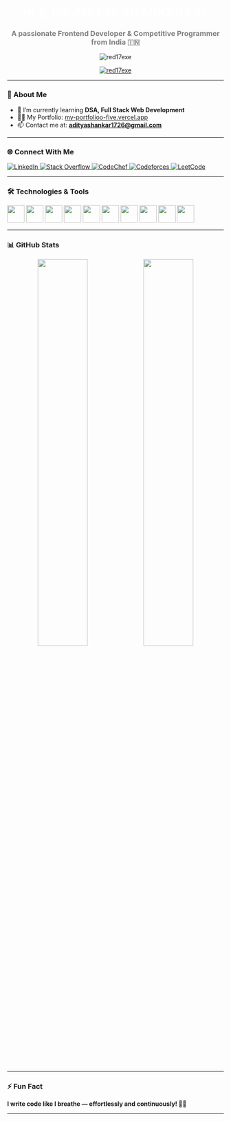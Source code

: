 <h1 align="center" style="color:white;">Hi 👋, I'm ADITYA SHANKAR LAL</h1>
<h3 align="center" style="color:gray;">A passionate Frontend Developer & Competitive Programmer from India 🇮🇳</h3>

<p align="center">
  <img src="https://komarev.com/ghpvc/?username=red17exe&label=Profile%20views&color=ff69b4&style=flat-square" alt="red17exe" />
</p>

<p align="center">
  <a href="https://github.com/ryo-ma/github-profile-trophy">
    <img src="https://github-profile-trophy.vercel.app/?username=red17exe&theme=darkhub&no-frame=true&margin-w=10" alt="red17exe" />
  </a>
</p>

---

### 🌟 About Me
- 🌱 I’m currently learning **DSA, Full Stack Web Development**
- 👨‍💻 My Portfolio: [my-portfolioo-five.vercel.app](https://my-portfolioo-five.vercel.app/)
- 📫 Contact me at: **adityashankar1726@gmail.com**

---

### 🌐 Connect With Me
<p align="left">
  <a href="https://www.linkedin.com/in/aditya-shankar-lal-48b354320/" target="_blank">
    <img src="https://img.shields.io/badge/LinkedIn-0A66C2?style=for-the-badge&logo=linkedin&logoColor=white" alt="LinkedIn" />
  </a>
  <a href="https://stackoverflow.com/users/30871233/red-17" target="_blank">
    <img src="https://img.shields.io/badge/StackOverflow-F48024?style=for-the-badge&logo=stackoverflow&logoColor=white" alt="Stack Overflow" />
  </a>
  <a href="https://www.codechef.com/users/adiii_17" target="_blank">
    <img src="https://img.shields.io/badge/CodeChef-5B4638?style=for-the-badge&logo=codechef&logoColor=white" alt="CodeChef" />
  </a>
  <a href="https://codeforces.com/profile/adii__17" target="_blank">
    <img src="https://img.shields.io/badge/Codeforces-1F8ACB?style=for-the-badge&logo=codeforces&logoColor=white" alt="Codeforces" />
  </a>
  <a href="https://leetcode.com/aadi____17/" target="_blank">
    <img src="https://img.shields.io/badge/LeetCode-FFA116?style=for-the-badge&logo=leetcode&logoColor=black" alt="LeetCode" />
  </a>
</p>

---

### 🛠️ Technologies & Tools
<p align="left">
  <img src="https://cdn.jsdelivr.net/gh/devicons/devicon/icons/cplusplus/cplusplus-original.svg" width="40" height="40" />
  <img src="https://cdn.jsdelivr.net/gh/devicons/devicon/icons/java/java-original.svg" width="40" height="40" />
  <img src="https://cdn.jsdelivr.net/gh/devicons/devicon/icons/html5/html5-original.svg" width="40" height="40" />
  <img src="https://cdn.jsdelivr.net/gh/devicons/devicon/icons/css3/css3-original.svg" width="40" height="40" />
  <img src="https://cdn.jsdelivr.net/gh/devicons/devicon/icons/javascript/javascript-original.svg" width="40" height="40" />
  <img src="https://cdn.jsdelivr.net/gh/devicons/devicon/icons/react/react-original.svg" width="40" height="40" />
  <img src="https://cdn.jsdelivr.net/gh/devicons/devicon/icons/express/express-original.svg" width="40" height="40" />
  <img src="https://cdn.jsdelivr.net/gh/devicons/devicon/icons/mongodb/mongodb-original.svg" width="40" height="40" />
  <img src="https://cdn.jsdelivr.net/gh/devicons/devicon/icons/git/git-original.svg" width="40" height="40" />
  <img src="https://cdn.jsdelivr.net/gh/devicons/devicon/icons/unrealengine/unrealengine-original.svg" width="40" height="40" />
</p>


---

### 📊 GitHub Stats
<div align="center">
  <img src="https://github-readme-stats.vercel.app/api?username=aadii&show_icons=true&theme=tokyonight" width="48%" />
  <img src="https://github-readme-stats.vercel.app/api/top-langs/?username=aadii&layout=compact&theme=tokyonight" width="48%" />
</div>

---

### ⚡ Fun Fact
**I write code like I breathe — effortlessly and continuously! 🧠💡**

---

